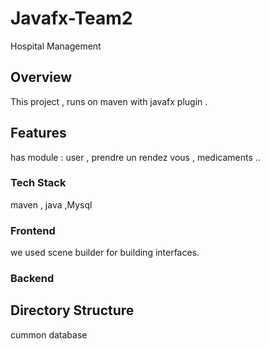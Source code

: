 # Javafx-Team2
Hospital Management
## Overview 
This project , runs on maven with javafx plugin .
## Features ## 
has module : user , prendre un rendez vous , medicaments ..
### Tech Stack
maven , java ,Mysql 
### Frontend 
we used scene builder for building interfaces.
### Backend 
## Directory Structure ## 
cummon database 

